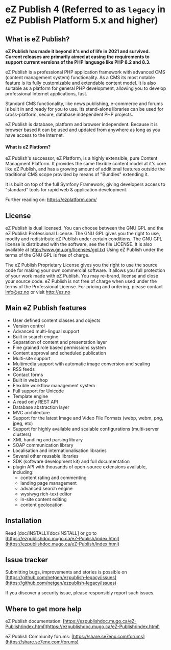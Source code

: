 eZ Publish 4 (Referred to as `legacy` in eZ Publish Platform 5.x and higher)
============================================================================

What is eZ Publish?
-------------------
**eZ Publish has made it beyond it's end of life in 2021 and survived. Current releases are primarily aimed at easing the requirements to support current versions of the PHP language like PHP 8.2 and 8.3.**

eZ Publish is a professional PHP application framework with advanced CMS
(content management system) functionality. As a CMS its most notable feature
is its fully customizable and extendable content model.
It is also suitable as a platform for general PHP development, allowing
you to develop professional Internet applications, fast.

Standard CMS functionality, like news publishing, e-commerce and forums is
built in and ready for you to use. Its stand-alone libraries can be
used for cross-platform, secure, database independent PHP projects.

eZ Publish is database, platform and browser independent. Because it is
browser based it can be used and updated from anywhere as long as you have
access to the Internet.

#### What is eZ Platform?

eZ Publish's successor, eZ Platform, is a highly extensible, pure Content
Managment Platform. It provides the same flexible content model at it's
core like eZ Publish, and has a growing amount of additional features
outside the traditional CMS scope provided by means of "Bundles"
extending it.

It is built on top of the full Symfony Framework, giving developers
access to "standard" tools for rapid web & application development.

Further reading on: https://ezplatform.com/


License
-------
eZ Publish is dual licensed. You can choose between the GNU GPL and the
eZ Publish Professional License. The GNU GPL gives you the right to use, modify
and redistribute eZ Publish under certain conditions. The GNU GPL license is
distributed with the software, see the file LICENSE. It is also available at
http://www.gnu.org/licenses/gpl.txt
Using eZ Publish under the terms of the GNU GPL is free of charge.

The eZ Publish Proprietary License gives you the right to use the source code
for making your own commercial software. It allows you full protection of your
work made with eZ Publish. You may re-brand, license and close your source
code. eZ Publish is not free of charge when used under the terms of the
Professional License. For pricing and ordering, please contact info@ez.no
or visit http://ez.no


Main eZ Publish features
------------------------
- User defined content classes and objects
- Version control
- Advanced multi-lingual support
- Built in search engine
- Separation of content and presentation layer
- Fine grained role based permissions system
- Content approval and scheduled publication
- Multi-site support
- Multimedia support with automatic image conversion and scaling
- RSS feeds
- Contact forms
- Built in webshop
- Flexible workflow management system
- Full support for Unicode
- Template engine
- A read only REST API
- Database abstraction layer
- MVC architecture
- Support for the latest Image and Video File Formats (webp, webm, png, jpeg, etc)
- Support for highly available and scalable configurations (multi-server clusters)
- XML handling and parsing library
- SOAP communication library
- Localisation and internationalisation libraries
- Several other reusable libraries
- SDK (software development kit)
  and full documentation
- plugin API with thousands of open-source extensions available, including:
    - content rating and commenting
    - landing page management
    - advanced search engine
    - wysiwyg rich-text editor
    - in-site content editing
    - content geolocation


Installation
------------
Read (doc/INSTALL)[doc/INSTALL] or go to [https://ezpublishdoc.mugo.ca/eZ-Publish/index.html](https://ezpublishdoc.mugo.ca/eZ-Publish/index.html)


Issue tracker
-------------
Submitting bugs, improvements and stories is possible on [https://github.com/netgen/ezpublish-legacy/issues](https://github.com/netgen/ezpublish-legacy/issues)

If you discover a security issue, please responsibly report such issues.

Where to get more help
----------------------
eZ Publish documentation: [https://ezpublishdoc.mugo.ca/eZ-Publish/index.html](https://ezpublishdoc.mugo.ca/eZ-Publish/index.html)

eZ Publish Community forums: [https://share.se7enx.com/forums](https://share.se7enx.com/forums)
